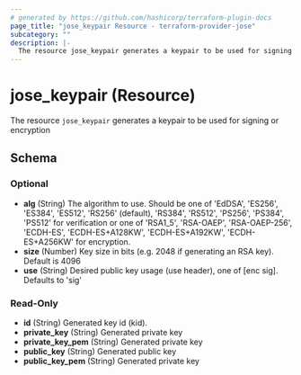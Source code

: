 ```yaml
---
# generated by https://github.com/hashicorp/terraform-plugin-docs
page_title: "jose_keypair Resource - terraform-provider-jose"
subcategory: ""
description: |-
  The resource jose_keypair generates a keypair to be used for signing or encryption
---
```


# jose_keypair (Resource)

The resource `jose_keypair` generates a keypair to be used for signing or encryption



<!-- schema generated by tfplugindocs -->
## Schema

### Optional

- **alg** (String) The algorithm to use. Should be one of 'EdDSA', 'ES256', 'ES384', 'ES512', 'RS256' (default), 'RS384', 'RS512', 'PS256', 'PS384', 'PS512'  for verification or one of 'RSA1_5', 'RSA-OAEP', 'RSA-OAEP-256', 'ECDH-ES', 'ECDH-ES+A128KW', 'ECDH-ES+A192KW', 'ECDH-ES+A256KW' for encryption.
- **size** (Number) Key size in bits (e.g. 2048 if generating an RSA key). Default is 4096
- **use** (String) Desired public key usage (use header), one of [enc sig]. Defaults to 'sig'

### Read-Only

- **id** (String) Generated key id (kid).
- **private_key** (String) Generated private key
- **private_key_pem** (String) Generated private key
- **public_key** (String) Generated public key
- **public_key_pem** (String) Generated private key


